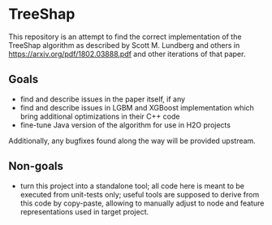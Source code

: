 # TreeShap

This repository is an attempt to find the correct implementation of the TreeShap algorithm as described by Scott M. Lundberg and others
in https://arxiv.org/pdf/1802.03888.pdf and other iterations of that paper.

## Goals

- find and describe issues in the paper itself, if any
- find and describe issues in LGBM and XGBoost implementation which bring additional optimizations in their C++ code
- fine-tune Java version of the algorithm for use in H2O projects

Additionally, any bugfixes found along the way will be provided upstream.


## Non-goals

- turn this project into a standalone tool; all code here is meant to be executed from unit-tests only; useful tools are supposed to derive
  from this code by copy-paste, allowing to manually adjust to node and feature representations used in target project.
